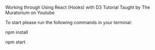 Working through Using React (Hooks) with D3 Tutorial 
Taught by The Muratorium on Youtube 

To start please run the following commands in your terminal:

npm install 

npm start 
